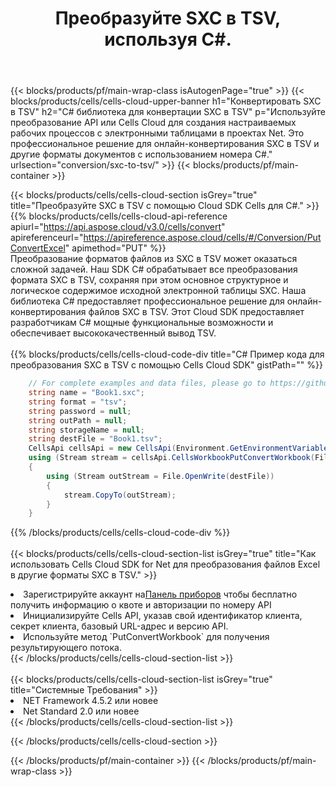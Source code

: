 ﻿---
title:  Преобразуйте SXC в TSV, используя C#.
description: Использование Cloud SDK Aspose.Cells для C# для преобразования файла формата SXC в файл формата TSV.
---
{{< blocks/products/pf/main-wrap-class isAutogenPage="true" >}}
{{< blocks/products/cells/cells-cloud-upper-banner h1="Конвертировать SXC в TSV" h2="C# библиотека для конвертации SXC в TSV" p="Используйте преобразование API или Cells Cloud для создания настраиваемых рабочих процессов с электронными таблицами в проектах Net. Это профессиональное решение для онлайн-конвертирования SXC в TSV и другие форматы документов с использованием номера C#." urlsection="conversion/sxc-to-tsv/" >}}
{{< blocks/products/pf/main-container >}}

{{< blocks/products/cells/cells-cloud-section isGrey="true" title="Преобразуйте SXC в TSV с помощью Cloud SDK Cells для C#." >}}
{{% blocks/products/cells/cells-cloud-api-reference apiurl="https://api.aspose.cloud/v3.0/cells/convert" apireferenceurl="https://apireference.aspose.cloud/cells/#/Conversion/PutConvertExcel" apimethod="PUT" %}}
<br/>
Преобразование форматов файлов из SXC в TSV может оказаться сложной задачей. Наш SDK C# обрабатывает все преобразования формата SXC в TSV, сохраняя при этом основное структурное и логическое содержимое исходной электронной таблицы SXC. Наша библиотека C# предоставляет профессиональное решение для онлайн-конвертирования файлов SXC в TSV. Этот Cloud SDK предоставляет разработчикам C# мощные функциональные возможности и обеспечивает высококачественный вывод TSV.
<br/>
<br/>
{{% blocks/products/cells/cells-cloud-code-div title="C# Пример кода для преобразования SXC в TSV с помощью Cells Cloud SDK" gistPath="" %}}
 
```cs
    // For complete examples and data files, please go to https://github.com/aspose-cells-cloud/aspose-cells-cloud-dotnet/
    string name = "Book1.sxc";
    string format = "tsv";
    string password = null;
    string outPath = null;
    string storageName = null;
    string destFile = "Book1.tsv";
    CellsApi cellsApi = new CellsApi(Environment.GetEnvironmentVariable("ProductClientId"), Environment.GetEnvironmentVariable("ProductClientSecret"));
    using (Stream stream = cellsApi.CellsWorkbookPutConvertWorkbook(File.OpenRead(name), format, password, outPath, storageName))
    {
        using (Stream outStream = File.OpenWrite(destFile))
        {
            stream.CopyTo(outStream);
        }
    }
```
 
{{% /blocks/products/cells/cells-cloud-code-div %}}
<br/>
<br/>
{{< blocks/products/cells/cells-cloud-section-list isGrey="true" title="Как использовать Cells Cloud SDK for Net для преобразования файлов Excel в другие форматы SXC в TSV." >}}
<li> Зарегистрируйте аккаунт на<a href="https://dashboard.aspose.cloud/">Панель приборов</a> чтобы бесплатно получить информацию о квоте и авторизации по номеру API</li>
<li>Инициализируйте Cells API, указав свой идентификатор клиента, секрет клиента, базовый URL-адрес и версию API.</li>
<li>Используйте метод `PutConvertWorkbook` для получения результирующего потока.</li>
{{< /blocks/products/cells/cells-cloud-section-list >}}
<br/>
<br/>
{{< blocks/products/cells/cells-cloud-section-list isGrey="true" title="Системные Требования" >}}
<li>NET Framework 4.5.2 или новее</li>
<li>Net Standard 2.0 или новее</li>
{{< /blocks/products/cells/cells-cloud-section-list >}}

{{< /blocks/products/cells/cells-cloud-section >}}

{{< /blocks/products/pf/main-container >}}
{{< /blocks/products/pf/main-wrap-class >}}
